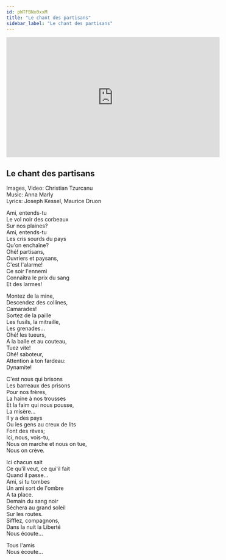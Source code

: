 ```yaml
---
id: pWTFBNx0xxM
title: "Le chant des partisans"
sidebar_label: "Le chant des partisans"
---
```


<div class="video-float-container">
  <iframe
    width="560"
    height="315"
    src="https://www.youtube.com/embed/pWTFBNx0xxM"
    title="YouTube video player"
    frameborder="0"
    allow="accelerometer; autoplay; clipboard-write; encrypted-media; gyroscope; picture-in-picture; web-share"
    referrerpolicy="strict-origin-when-cross-origin"
    allowfullscreen
  ></iframe>
</div>

## Le chant des partisans

Images, Video: Christian Tzurcanu  
Music: Anna Marly  
Lyrics: Joseph Kessel, Maurice Druon

Ami, entends-tu   
Le vol noir des corbeaux   
Sur nos plaines?   
Ami, entends-tu   
Les cris sourds du pays   
Qu'on enchaîne?   
Ohé! partisans,   
Ouvriers et paysans,   
C'est l'alarme!   
Ce soir l'ennemi   
Connaîtra le prix du sang   
Et des larmes! 

Montez de la mine,   
Descendez des collines,   
Camarades!   
Sortez de la paille   
Les fusils, la mitraille,   
Les grenades...   
Ohé! les tueurs,   
A la balle et au couteau,   
Tuez vite!   
Ohé! saboteur,   
Attention à ton fardeau:   
Dynamite! 

C'est nous qui brisons   
Les barreaux des prisons   
Pour nos frères,   
La haine à nos trousses   
Et la faim qui nous pousse,   
La misère...   
Il y a des pays   
Ou les gens au creux de lits   
Font des rêves;   
Ici, nous, vois-tu,   
Nous on marche et nous on tue,   
Nous on crève. 

Ici chacun sait   
Ce qu'il veut, ce qui'il fait   
Quand il passe...   
Ami, si tu tombes   
Un ami sort de l'ombre   
A ta place.   
Demain du sang noir   
Séchera au grand soleil   
Sur les routes.   
Sifflez, compagnons,   
Dans la nuit la Liberté   
Nous écoute...

Tous l'amis  
Nous écoute...
